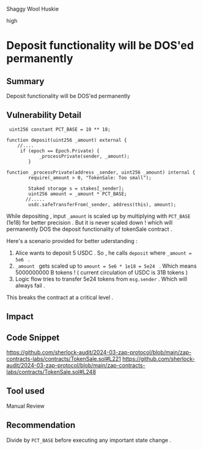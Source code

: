 Shaggy Wool Huskie

high

# Deposit functionality will be DOS'ed permanently

## Summary
Deposit functionality will be DOS'ed permanently 
## Vulnerability Detail
```solidity 
 uint256 constant PCT_BASE = 10 ** 18;
```
```solidity 
function deposit(uint256 _amount) external {
    //....
     if (epoch == Epoch.Private) {
            _processPrivate(sender, _amount);
        }
```
```solidity 
function _processPrivate(address _sender, uint256 _amount) internal {
        require(_amount > 0, "TokenSale: Too small");

        Staked storage s = stakes[_sender];
        uint256 amount = _amount * PCT_BASE;
       //.....
        usdc.safeTransferFrom(_sender, address(this), amount); 
```
While depositing , input `_amount` is scaled up by multiplying with `PCT_BASE` (1e18) for better precision . But it is never scaled down ! which will permanently DOS the deposit functionality of tokenSale contract . 

Here's a scenario provided for better uderstanding :
1. Alice wants to deposit 5 USDC . So , he calls `deposit` where `_amount = 5e6 ` .
2. `_amount ` gets scaled up to `amount = 5e6 * 1e18 = 5e24 ` . Which means 5000000000 B tokens ! ( current circulation of USDC is 31B tokens ) 
3. Logic flow tries to transfer 5e24 tokens from `msg.sender` . Which will always fail . 

This breaks the contract at a critical level . 


## Impact

## Code Snippet
https://github.com/sherlock-audit/2024-03-zap-protocol/blob/main/zap-contracts-labs/contracts/TokenSale.sol#L221
https://github.com/sherlock-audit/2024-03-zap-protocol/blob/main/zap-contracts-labs/contracts/TokenSale.sol#L248
## Tool used

Manual Review

## Recommendation
Divide by `PCT_BASE` before executing any important state change . 